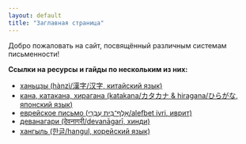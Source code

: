 ```yaml
---
layout: default
title: "Заглавная страница"
---
```


Добро пожаловать на сайт, посвящённый различным системам письменности!

<b>Ссылки на ресурсы и гайды по нескольким из них:</b>
- [ханьцзы (hànzì/漢字/汉字, китайский язык)](./hanzi)
- [кана, катакана, хирагана (katakana/カタカナ & hiragana/ひらがな, японский язык)](./kana)
- [еврейское письмо (אָלֶף־בֵּית עִבְרִי/alefbet ivri, иврит)](./alefbet)
- [деванагари (देवनागरी/devanāgarī, хинди)](./devanagari)
- [хангыль (한글/hangul, корейский язык)](./hangul.md)

